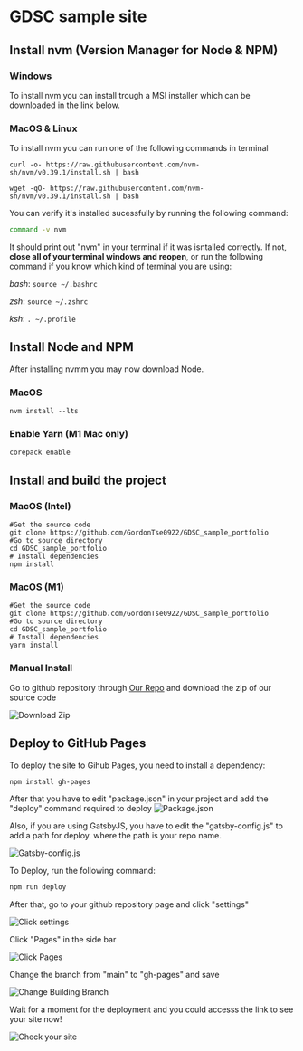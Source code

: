 # GDSC sample site

## Install nvm (Version Manager for Node & NPM)
### Windows
To install nvm you can install trough a MSI installer which can be downloaded in the link below.

### MacOS & Linux
To install nvm you can run one of the following commands in terminal 
```shell
curl -o- https://raw.githubusercontent.com/nvm-sh/nvm/v0.39.1/install.sh | bash
```
```shell
wget -qO- https://raw.githubusercontent.com/nvm-sh/nvm/v0.39.1/install.sh | bash
```

You can verify it's installed sucessfully by running the following command:
```sh
command -v nvm
```
It should print out "nvm" in your terminal if it was isntalled correctly. If not, **close all of your terminal windows and reopen**, or run the following command if you know which kind of terminal you are using:

*bash*: `source ~/.bashrc`

*zsh*: `source ~/.zshrc`

*ksh*: `. ~/.profile`

## Install Node and NPM
After installing nvmm you may now download Node.

### MacOS
```shell
nvm install --lts
```

### Enable Yarn (M1 Mac only)
```shell
corepack enable
```

## Install and build the project

### MacOS (Intel)
```shell
#Get the source code
git clone https://github.com/GordonTse0922/GDSC_sample_portfolio
#Go to source directory
cd GDSC_sample_portfolio
# Install dependencies
npm install
```
### MacOS (M1)
```shell
#Get the source code
git clone https://github.com/GordonTse0922/GDSC_sample_portfolio
#Go to source directory
cd GDSC_sample_portfolio
# Install dependencies
yarn install
```

### Manual Install
Go to github repository through [Our Repo](https://github.com/GordonTse0922/GDSC_sample_portfolio) and download the zip of our source code

![Download Zip](https://user-images.githubusercontent.com/69568504/150549648-9bb9a9da-dd53-447b-a969-d9386b2816dd.png)


## Deploy to GitHub Pages
To deploy the site to Gihub Pages, you need to install a dependency:
```sh
npm install gh-pages
```
After that you have to edit "package.json" in your project and add the "deploy" command required to deploy
![Package.json](https://user-images.githubusercontent.com/69568504/150546565-e528766d-2133-4548-afc9-743296728bf8.png)

Also, if you are using GatsbyJS, you have to edit the "gatsby-config.js" to add a path for deploy. where the path is your repo name.

![Gatsby-config.js](https://user-images.githubusercontent.com/69568504/150546906-dfab4342-0ab2-4f18-b400-9b2090051050.png)

To Deploy, run the following command:
```sh
npm run deploy
```

After that, go to your github repository page and click "settings"

![Click settings](https://user-images.githubusercontent.com/69568504/150547421-610fc78d-fc66-4b89-8407-b0063a3d040e.png)

Click "Pages" in the side bar

![Click Pages](https://user-images.githubusercontent.com/69568504/150547561-9e1bca55-f2df-4d94-b4a6-6d73666a8540.png)

Change the branch from "main" to "gh-pages" and save

![Change Building Branch](https://user-images.githubusercontent.com/69568504/150547721-d6a4707b-0c62-4182-92f4-9daf73928815.png)

Wait for a moment for the deployment and you could accesss the link to see your site now!

![Check your site](https://user-images.githubusercontent.com/69568504/150547910-0c2734dd-512c-406d-93ce-978b472bb925.png)
